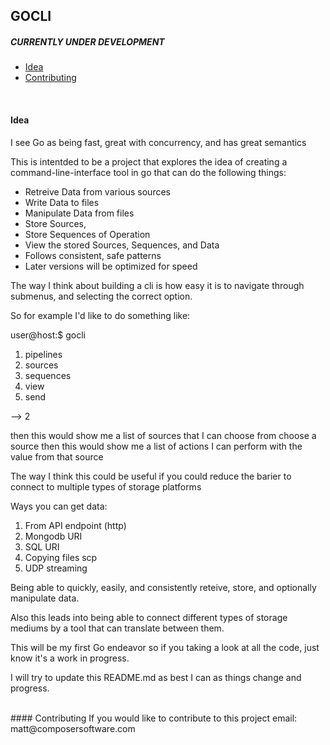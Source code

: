 ## GOCLI

##### CURRENTLY UNDER DEVELOPMENT

- [Idea](#idea)
- [Contributing](#contributing)

  
<br />

#### Idea

I see Go as being fast, great with concurrency, and has great semantics

This is intentded to be a project that explores the idea of creating a command-line-interface tool in go that can do the following things:
  - Retreive Data from various sources
  - Write Data to files
  - Manipulate Data from files
  - Store Sources, 
  - Store Sequences of Operation
  - View the stored Sources, Sequences, and Data
  - Follows consistent, safe patterns
  - Later versions will be optimized for speed

The way I think about building a cli is how easy it is to navigate through submenus, and selecting the correct option.

So for example I'd like to do something like:

user@host:$ gocli

1) pipelines
2) sources
3) sequences
4) view
5) send

--> 2

then this would show me a list of sources that I can choose from
choose a source
then this would show me a list of actions I can perform with the value from that source

The way I think this could be useful if you could reduce the barier to connect to multiple types of storage platforms

Ways you can get data:

1. From API endpoint (http)
2. Mongodb URI
3. SQL URI
4. Copying files scp
5. UDP streaming

Being able to quickly, easily, and consistently reteive, store, and optionally manipulate data.

Also this leads into being able to connect different types of storage mediums by a tool that can translate between them.

This will be my first Go endeavor so if you taking a look at all the code, just know it's a work in progress.

I will try to update this README.md as best I can as things change and progress.

<br />  
#### Contributing
If you would like to contribute to this project email: matt@composersoftware.com

<br />  
